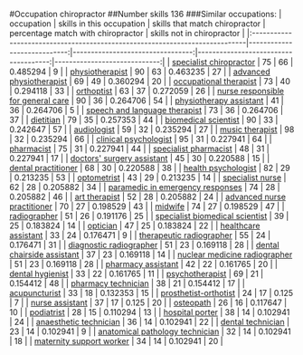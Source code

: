 #Occupation chiropractor
##Number skills 136
###Similar occupations:
| occupation                                                                  |   skills in this occupation |   skills that match chiropractor |   percentage match with chiropractor |   skills not in chiropractor |
|:----------------------------------------------------------------------------|----------------------------:|---------------------------------:|-------------------------------------:|-----------------------------:|
| [specialist chiropractor](specialist_chiropractor.md)                       |                          75 |                               66 |                             0.485294 |                            9 |
| [physiotherapist](physiotherapist.md)                                       |                          90 |                               63 |                             0.463235 |                           27 |
| [advanced physiotherapist](advanced_physiotherapist.md)                     |                          69 |                               49 |                             0.360294 |                           20 |
| [occupational therapist](occupational_therapist.md)                         |                          73 |                               40 |                             0.294118 |                           33 |
| [orthoptist](orthoptist.md)                                                 |                          63 |                               37 |                             0.272059 |                           26 |
| [nurse responsible for general care](nurse_responsible_for_general_care.md) |                          90 |                               36 |                             0.264706 |                           54 |
| [physiotherapy assistant](physiotherapy_assistant.md)                       |                          41 |                               36 |                             0.264706 |                            5 |
| [speech and language therapist](speech_and_language_therapist.md)           |                          73 |                               36 |                             0.264706 |                           37 |
| [dietitian](dietitian.md)                                                   |                          79 |                               35 |                             0.257353 |                           44 |
| [biomedical scientist](biomedical_scientist.md)                             |                          90 |                               33 |                             0.242647 |                           57 |
| [audiologist](audiologist.md)                                               |                          59 |                               32 |                             0.235294 |                           27 |
| [music therapist](music_therapist.md)                                       |                          98 |                               32 |                             0.235294 |                           66 |
| [clinical psychologist](clinical_psychologist.md)                           |                          95 |                               31 |                             0.227941 |                           64 |
| [pharmacist](pharmacist.md)                                                 |                          75 |                               31 |                             0.227941 |                           44 |
| [specialist pharmacist](specialist_pharmacist.md)                           |                          48 |                               31 |                             0.227941 |                           17 |
| [doctors' surgery assistant](doctors'_surgery_assistant.md)                 |                          45 |                               30 |                             0.220588 |                           15 |
| [dental practitioner](dental_practitioner.md)                               |                          68 |                               30 |                             0.220588 |                           38 |
| [health psychologist](health_psychologist.md)                               |                          82 |                               29 |                             0.213235 |                           53 |
| [optometrist](optometrist.md)                                               |                          43 |                               29 |                             0.213235 |                           14 |
| [specialist nurse](specialist_nurse.md)                                     |                          62 |                               28 |                             0.205882 |                           34 |
| [paramedic in emergency responses](paramedic_in_emergency_responses.md)     |                          74 |                               28 |                             0.205882 |                           46 |
| [art therapist](art_therapist.md)                                           |                          52 |                               28 |                             0.205882 |                           24 |
| [advanced nurse practitioner](advanced_nurse_practitioner.md)               |                          70 |                               27 |                             0.198529 |                           43 |
| [midwife](midwife.md)                                                       |                          74 |                               27 |                             0.198529 |                           47 |
| [radiographer](radiographer.md)                                             |                          51 |                               26 |                             0.191176 |                           25 |
| [specialist biomedical scientist](specialist_biomedical_scientist.md)       |                          39 |                               25 |                             0.183824 |                           14 |
| [optician](optician.md)                                                     |                          47 |                               25 |                             0.183824 |                           22 |
| [healthcare assistant](healthcare_assistant.md)                             |                          33 |                               24 |                             0.176471 |                            9 |
| [therapeutic radiographer](therapeutic_radiographer.md)                     |                          55 |                               24 |                             0.176471 |                           31 |
| [diagnostic radiographer](diagnostic_radiographer.md)                       |                          51 |                               23 |                             0.169118 |                           28 |
| [dental chairside assistant](dental_chairside_assistant.md)                 |                          37 |                               23 |                             0.169118 |                           14 |
| [nuclear medicine radiographer](nuclear_medicine_radiographer.md)           |                          51 |                               23 |                             0.169118 |                           28 |
| [pharmacy assistant](pharmacy_assistant.md)                                 |                          42 |                               22 |                             0.161765 |                           20 |
| [dental hygienist](dental_hygienist.md)                                     |                          33 |                               22 |                             0.161765 |                           11 |
| [psychotherapist](psychotherapist.md)                                       |                          69 |                               21 |                             0.154412 |                           48 |
| [pharmacy technician](pharmacy_technician.md)                               |                          38 |                               21 |                             0.154412 |                           17 |
| [acupuncturist](acupuncturist.md)                                           |                          33 |                               18 |                             0.132353 |                           15 |
| [prosthetist-orthotist](prosthetist-orthotist.md)                           |                          24 |                               17 |                             0.125    |                            7 |
| [nurse assistant](nurse_assistant.md)                                       |                          37 |                               17 |                             0.125    |                           20 |
| [osteopath](osteopath.md)                                                   |                          26 |                               16 |                             0.117647 |                           10 |
| [podiatrist](podiatrist.md)                                                 |                          28 |                               15 |                             0.110294 |                           13 |
| [hospital porter](hospital_porter.md)                                       |                          38 |                               14 |                             0.102941 |                           24 |
| [anaesthetic technician](anaesthetic_technician.md)                         |                          36 |                               14 |                             0.102941 |                           22 |
| [dental technician](dental_technician.md)                                   |                          23 |                               14 |                             0.102941 |                            9 |
| [anatomical pathology technician](anatomical_pathology_technician.md)       |                          32 |                               14 |                             0.102941 |                           18 |
| [maternity support worker](maternity_support_worker.md)                     |                          34 |                               14 |                             0.102941 |                           20 |
